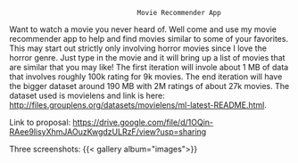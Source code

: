 

                                    Movie Recommender App

Want to watch a movie you never heard of. Well come and use my movie recommender app to help and find movies
similar to some of your favorites. This may start out strictly only involving horror movies since I love the 
horror genre. Just type in the movie and it will bring up a list of movies that are similar that you may like! 
The first iteration will invole about 1 MB of data that involves roughly 100k rating for 9k movies. The end 
iteration will have the bigger dataset around 190 MB with 2M ratings of about 27k movies. The dataset used is 
movielens and link is here: http://files.grouplens.org/datasets/movielens/ml-latest-README.html.

Link to proposal: https://drive.google.com/file/d/1OQin-RAee9lisyXhmJAOuzKwgdzULRzF/view?usp=sharing

Three screenshots: {{< gallery album="images">}}